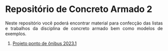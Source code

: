 <h1>Repositório de Concreto Armado 2</h1>

<p align = "justify">
  Neste repositório você poderá encontrar material para confecção das listas e trabalhos da disciplina de concreto armado bem como modelos de exemplos.
</p>

<ol>
  <li><a href="https://www.wmpjrufg.github.io/FEA0064-ECA2/001.html target="_blank">Projeto ponto de ônibus 2023.1</a></li>
</ol>
